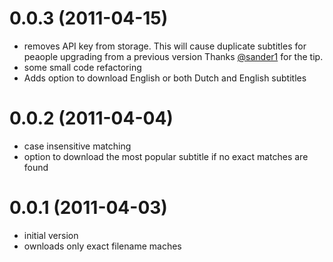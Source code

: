 # 0.0.3 (2011-04-15)
* removes API key from storage. This will cause duplicate subtitles for peaople upgrading from a previous version Thanks [@sander1](https://github.com/sander1) for the tip.
* some small code refactoring
* Adds option to download English or both Dutch and English subtitles

# 0.0.2 (2011-04-04)
* case insensitive matching
* option to download the most popular subtitle if no exact matches are found

# 0.0.1 (2011-04-03)
* initial version
* ownloads only exact filename maches
